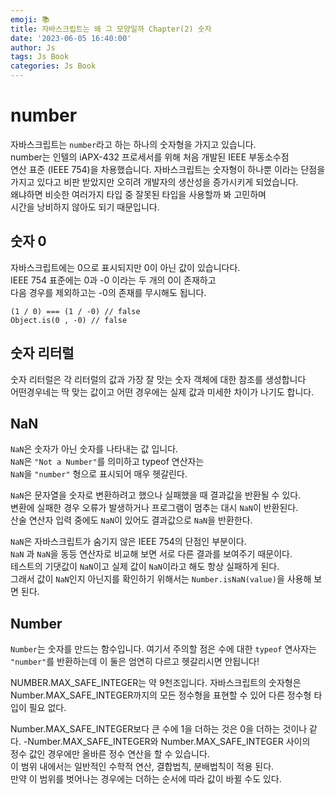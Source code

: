 ```yaml
---
emoji: 📚
title: 자바스크립트는 왜 그 모양일까 Chapter(2) 숫자   
date: '2023-06-05 16:40:00'
author: Js 
tags: Js Book 
categories: Js Book  
---
```


# number 
자바스크립트는 `number`라고 하는 하나의 숫자형을 가지고 있습니다.    
number는 인텔의 iAPX-432 프로세서를 위해 처음 개발된 IEEE 부동소수점   
연산 표준 (IEEE 754)을 차용했습니다. 자바스크립트는 숫자형이 하나뿐 이라는 단점을   
가지고 있다고 비판 받았지만 오히려 개발자의 생산성을 증가시키게 되었습니다.   
왜냐하면 비슷한 여러가지 타입 중 잘못된 타입을 사용할까 봐 고민하며   
시간을 낭비하지 않아도 되기 때문입니다. 

## 숫자 0 
자바스크립트에는 0으로 표시되지만 0이 아닌 값이 있습니다다.   
IEEE 754 표준에는 0과 -0 이라는 두 개의 0이 존재하고    
다음 경우를 제외하고는 -0의 존재를 무시해도 됩니다. 

```
(1 / 0) === (1 / -0) // false   
Object.is(0 , -0) // false  
```

## 숫자 리터럴 

숫자 리터럴은 각 리터럴의 값과 가장 잘 맛는 숫자 객체에 대한 참조를 생성합니다   
어떤경우네는 딱 맞는 값이고 어떤 경우에는 실제 값과 미세한 차이가 나기도 합니다.    

## NaN
`NaN`은 숫자가 아닌 숫자를 나타내는 값 입니다.    
`NaN`은 `"Not a Number"`를 의미하고 typeof 연산자는    
`NaN`을 `"number"` 형으로 표시되어 매우 헷갈린다. 

`NaN`은 문자열을 숫자로 변환하려고 했으나 실패했을 때 결과값을 반환될 수 있다.    
변환에 실패한 경우 오류가 발생하거나 프로그램이 멈추는 대시 `NaN`이 반환된다.   
산술 연산자 입력 중에도 `NaN`이 있어도 결과값으로 `NaN`을 반환한다.    

`NaN`은 자바스크립트가 숨기지 않은 IEEE 754의 단점인 부분이다.    
`NaN` 과 `NaN`을 동등 연산자로 비교해 보면 서로 다른 결과를 보여주기 때문이다.   
테스트의 기댓값이 `NaN`이고 실제 값이 `NaN`이라고 해도 항상 실패하게 된다.   
그래서 값이 `NaN`인지 아닌지를 확인하기 위해서는 `Number.isNaN(value)`을 사용해 보면 된다. 

## Number 
`Number`는 숫자를 만드는 함수입니다. 여기서 주의할 점은 수에 대한 `typeof` 연사자는    
`"number"`를 반환하는데 이 둘은 엄연히 다르고 헷갈리시면 안됩니다!   

NUMBER.MAX_SAFE_INTEGER는 약 9천조입니다. 자바스크립트의 숫자형은    
Number.MAX_SAFE_INTEGER까지의 모든 정수형을 표현할 수 있어 다른 정수형 
타입이 필요 없다.  

Number.MAX_SAFE_INTEGER보다 큰 수에 1을 더하는 것은 0을 더하는 것이나 같다.
-Number.MAX_SAFE_INTEGER와 Number.MAX_SAFE_INTEGER 사이의    
정수 값인 경우에만 올바른 정수 연산을 할 수 있습니다.   
이 범위 내에서는 일반적인 수학적 연산, 결합법칙, 분배법칙이 적용 된다.    
만약 이 범위를 벗어나는 경우에는 더하는 순서에 따라 값이 바뀔 수도 있다. 

